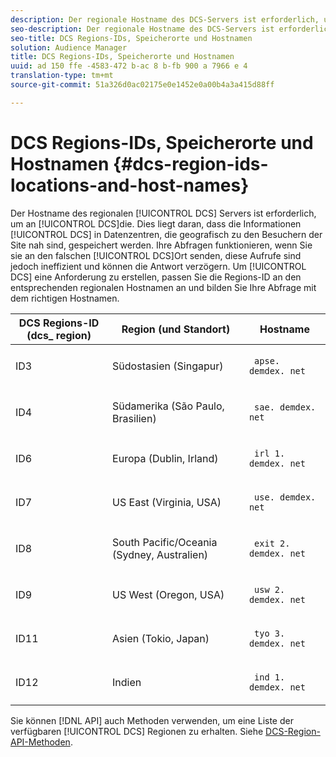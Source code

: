 ```yaml
---
description: Der regionale Hostname des DCS-Servers ist erforderlich, um dem DCS Aufrufe zu tätigen. Dies liegt daran, dass das DCS Informationen in Datenzentren speichert, die geografisch zu den Besuchern der Site nah sind. Ihre Abfragen funktionieren, wenn Sie sie an das falsche DCS senden, diese Aufrufe jedoch ineffizient sind und die Antwort verzögern können. Um eine DCS-Anforderung vorzunehmen, passen Sie die Regions-ID an den entsprechenden regionalen Hostnamen an und bilden Sie Ihre Abfrage mit dem richtigen Hostnamen.
seo-description: Der regionale Hostname des DCS-Servers ist erforderlich, um dem DCS Aufrufe zu tätigen. Dies liegt daran, dass das DCS Informationen in Datenzentren speichert, die geografisch zu den Besuchern der Site nah sind. Ihre Abfragen funktionieren, wenn Sie sie an das falsche DCS senden, diese Aufrufe jedoch ineffizient sind und die Antwort verzögern können. Um eine DCS-Anforderung vorzunehmen, passen Sie die Regions-ID an den entsprechenden regionalen Hostnamen an und bilden Sie Ihre Abfrage mit dem richtigen Hostnamen.
seo-title: DCS Regions-IDs, Speicherorte und Hostnamen
solution: Audience Manager
title: DCS Regions-IDs, Speicherorte und Hostnamen
uuid: ad 150 ffe -4583-472 b-ac 8 b-fb 900 a 7966 e 4
translation-type: tm+mt
source-git-commit: 51a326d0ac02175e0e1452e0a00b4a3a415d88ff

---
```



# DCS Regions-IDs, Speicherorte und Hostnamen {#dcs-region-ids-locations-and-host-names}

Der Hostname des regionalen [!UICONTROL DCS] Servers ist erforderlich, um an [!UICONTROL DCS]die. Dies liegt daran, dass die Informationen [!UICONTROL DCS] in Datenzentren, die geografisch zu den Besuchern der Site nah sind, gespeichert werden. Ihre Abfragen funktionieren, wenn Sie sie an den falschen [!UICONTROL DCS]Ort senden, diese Aufrufe sind jedoch ineffizient und können die Antwort verzögern. Um [!UICONTROL DCS] eine Anforderung zu erstellen, passen Sie die Regions-ID an den entsprechenden regionalen Hostnamen an und bilden Sie Ihre Abfrage mit dem richtigen Hostnamen.

<table id="table_643212E4F9C64DFF9443904B01D89CB3"> 
 <thead> 
  <tr> 
   <th colname="col1" class="entry"> DCS Regions-ID (dcs_ region) </th> 
   <th colname="col2" class="entry"> Region (und Standort) </th> 
   <th colname="col3" class="entry"> Hostname </th> 
  </tr> 
 </thead>
 <tbody> 
  <tr> 
   <td colname="col1"> <p>ID3 </p> </td> 
   <td colname="col2"> <p>Südostasien (Singapur) </p> </td> 
   <td colname="col3"> <p> <code> apse. demdex. net</code> </p> </td> 
  </tr> 
  <tr> 
   <td colname="col1"> <p>ID4 </p> </td> 
   <td colname="col2"> <p>Südamerika (São Paulo, Brasilien) </p> </td> 
   <td colname="col3"> <p> <code> sae. demdex. net</code> </p> </td> 
  </tr> 
  <tr> 
   <td colname="col1"> <p>ID6 </p> </td> 
   <td colname="col2"> <p>Europa (Dublin, Irland) </p> </td> 
   <td colname="col3"> <p> <code> irl 1. demdex. net</code> </p> </td> 
  </tr> 
  <tr> 
   <td colname="col1"> <p>ID7 </p> </td> 
   <td colname="col2"> <p>US East (Virginia, USA) </p> </td> 
   <td colname="col3"> <p> <code> use. demdex. net</code> </p> </td> 
  </tr> 
  <tr> 
   <td colname="col1"> <p>ID8 </p> </td> 
   <td colname="col2"> <p>South Pacific/Oceania (Sydney, Australien) </p> </td> 
   <td colname="col3"> <p> <code> exit 2. demdex. net</code> </p> </td> 
  </tr> 
  <tr> 
   <td colname="col1"> <p>ID9 </p> </td> 
   <td colname="col2"> <p>US West (Oregon, USA) </p> </td> 
   <td colname="col3"> <p> <code> usw 2. demdex. net</code> </p> </td> 
  </tr> 
  <tr> 
   <td colname="col1"> <p>ID11 </p> </td> 
   <td colname="col2"> <p>Asien (Tokio, Japan) </p> </td> 
   <td colname="col3"> <p> <code> tyo 3. demdex. net</code> </p> </td> 
  </tr>
  <tr> 
   <td colname="col1"> <p>ID12 </p> </td> 
   <td colname="col2"> <p>Indien </p> </td> 
   <td colname="col3"> <p> <code> ind 1. demdex. net</code> </p> </td> 
  </tr> 
 </tbody> 
</table>

Sie können [!DNL API] auch Methoden verwenden, um eine Liste der verfügbaren [!UICONTROL DCS] Regionen zu erhalten. Siehe [DCS-Region-API-Methoden](../../../api/rest-api-main/aam-api-dcs-regions.md).
